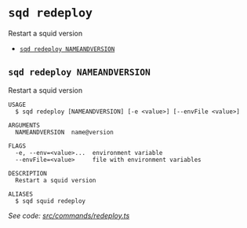 `sqd redeploy`
==============

Restart a squid version

* [`sqd redeploy NAMEANDVERSION`](#sqd-redeploy-nameandversion)

## `sqd redeploy NAMEANDVERSION`

Restart a squid version

```
USAGE
  $ sqd redeploy [NAMEANDVERSION] [-e <value>] [--envFile <value>]

ARGUMENTS
  NAMEANDVERSION  name@version

FLAGS
  -e, --env=<value>...  environment variable
  --envFile=<value>     file with environment variables

DESCRIPTION
  Restart a squid version

ALIASES
  $ sqd squid redeploy
```

_See code: [src/commands/redeploy.ts](https://github.com/subsquid/squid-cli/tree/master/src/commands/redeploy.ts)_

